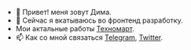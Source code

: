 - 👋 Привет! меня зовут Дима.
- 👀 Сейчас я вкатываюсь во фронтенд разработку.
- Мои актальные работы [Техномарт](https://github.com/zakharovdm/1214637-technomart-30). 
- 📫 Как со мной связаться [Telegram](https://t.me/dm_zakharov), [Twitter](https://twitter.com/dzaharov3).

<!---
zakharovdm/zakharovdm is a ✨ special ✨ repository because its `README.md` (this file) appears on your GitHub profile.
You can click the Preview link to take a look at your changes.
--->
